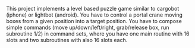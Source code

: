 This project implements a level based puzzle game similar to cargobot (iphone) or lightbot (android). You have to control a portal crane moving boxes from a given position into a target position. You have to compose simple commands (move up/down/left/right, grab/release box, run subroutine 1/2) in command sets, where you have one main routine with 16 slots and two subroutines with also 16 slots each.